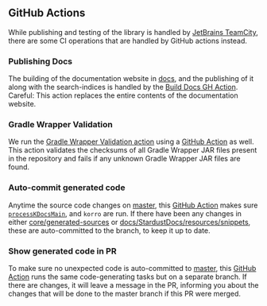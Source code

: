 ## GitHub Actions

While publishing and testing of the library is handled by [JetBrains TeamCity](https://www.jetbrains.com/teamcity/),
there are some CI operations that are handled by GitHub actions instead.

### Publishing Docs

The building of the documentation website in [docs](../docs), and the publishing of it along
with the search-indices is handled by the [Build Docs GH Action](./workflows/main.yml). Careful: This action replaces the entire contents
of the documentation website.

### Gradle Wrapper Validation

We run the [Gradle Wrapper Validation action](https://github.com/gradle/wrapper-validation-action)
using a [GitHub Action](./workflows/gradle-wrapper-validation.yml) as well.
This action validates the checksums of all Gradle Wrapper JAR files present in the repository and
fails if any unknown Gradle Wrapper JAR files are found.

### Auto-commit generated code

Anytime the source code changes on [master](https://github.com/Kotlin/dataframe/tree/master),
this [GitHub Action](./workflows/generated-sources-master.yml) makes sure
[`processKDocsMain`](../KDOC_PREPROCESSING.md),
and `korro` are run. If there have been any changes in either [core/generated-sources](../core/generated-sources) or
[docs/StardustDocs/resources/snippets](../docs/StardustDocs/resources/snippets), these are auto-committed to the branch, to keep
it up to date.

### Show generated code in PR

To make sure no unexpected code is auto-committed to [master](https://github.com/Kotlin/dataframe/tree/master),
this [GitHub Action](./workflows/generated-sources.yml) runs the same code-generating tasks but on a separate branch.
If there are changes, it will leave a message in the PR, informing you about the changes that will be done to the master
branch if this PR were merged.
